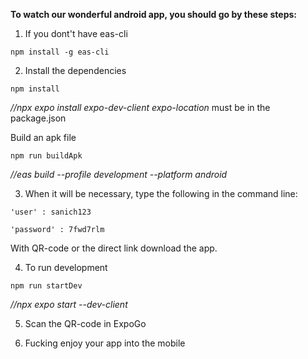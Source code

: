 **To watch our wonderful android app, you should go by these steps:**

1. If you dont't have eas-cli 
```
npm install -g eas-cli
```
2. Install the dependencies
```
npm install 
```
*//npx expo install expo-dev-client expo-location* must be in the package.json

Build an apk file 
```
npm run buildApk 
```
*//eas build --profile development --platform android*

3. When it will be necessary, type the following in the command line:
```
'user' : sanich123 

'password' : 7fwd7rlm
```
With QR-code or the direct link download the app.

4. To run development 
```
npm run startDev 
```
*//npx expo start --dev-client*

5. Scan the QR-code in ExpoGo

6. Fucking enjoy your app into the mobile
